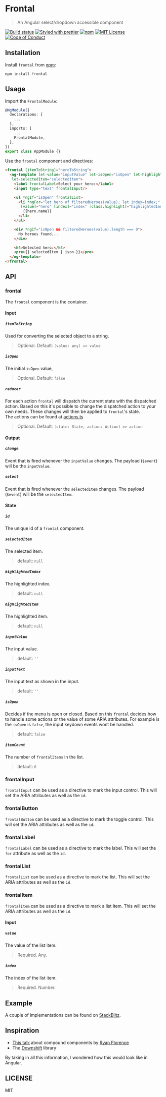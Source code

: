 # Frontal

> An Angular select/dropdown accessible component

[![Build status][build-badge]][build]
[![Styled with prettier][prettier-badge]][prettier]
[![npm][npm-badge]][npm]
[![MIT License][license-badge]][license]
[![Code of Conduct][coc-badge]][coc]

## Installation

Install `frontal` from [npm]:

`npm install frontal`

## Usage

Import the `FrontalModule`:

```ts
@NgModule({
  declarations: [
    ...
  ],
  imports: [
    ...
    FrontalModule,
  ],
})
export class AppModule {}
```

Use the `frontal` component and directives:

```html
<frontal [itemToString]="heroToString">
  <ng-template let-value="inputValue" let-isOpen="isOpen" let-highlightedIndex="highlightedIndex"
   let-selectedItem="selectedItem">
    <label frontalLabel>Select your hero:</label>
    <input type="text" frontalInput/>

    <ul *ngIf="isOpen" frontalList>
      <li *ngFor="let hero of filteredHeroes(value); let index=index;" frontalItem
       [value]="hero" [index]="index" [class.highlight]="highlightedIndex === index">
        {{hero.name}}
      </li>
    </ul>

    <div *ngIf="isOpen && filteredHeroes(value).length === 0">
      No heroes found...
    </div>

    <h4>Selected hero:</h4>
    <pre>{{ selectedItem | json }}</pre>
  </ng-template>
</frontal>
```

## API

### frontal

The `frontal` component is the container.

#### Input

##### `itemToString`

Used for converting the selected object to a string.

> Optional. Default: `(value: any) => value`

##### `isOpen`

The initial `isOpen` value,

> Optional. Default: `false`

##### `reducer`

For each action `frontal` will dispatch the current state with the dispatched action. Based on this it's possible to change the dispatched action to your own needs. These changes will then be applied to `frontal`'s state. <br>
The actions can be found at [actions.ts](src/actions.ts)

> Optional. Default: `(state: State, action: Action) => action`

#### Output

##### `change`

Event that is fired whenever the `inputValue` changes. The payload (`$event`) will be the `inputValue`.

##### `select`

Event that is fired whenever the `selectedItem` changes. The payload (`$event`) will be the `selectedItem`.

#### State

##### `id`

The unique id of a `frontal` component.

##### `selectedItem`

The selected item.

> default: `null`

##### `highlightedIndex`

The highlighted index.

> default: `null`

##### `highlightedItem`

The highlighted item.

> default: `null`

##### `inputValue`

The input value.

> default: `''`

##### `inputText`

The input text as shown in the input.

> default: `''`

##### `isOpen`

Decides if the menu is open or closed. Based on this `frontal` decides how to handle some actions or the value of some ARIA attributes. For example is the `isOpen` is `false`, the input keydown events wont be handled.

> default: `false`

##### `itemCount`

The number of `frontalItems` in the list.

> default: `0`

### frontalInput

`frontalInput` can be used as a directive to mark the input control. This will set the ARIA attributes as well as the `id`.

### frontalButton

`frontalButton` can be used as a directive to mark the toggle control. This will set the ARIA attributes as well as the `id`.

### frontalLabel

`frontalLabel` can be used as a directive to mark the label. This will set the `for` attribute as well as the `id`.

### frontalList

`frontalList` can be used as a directive to mark the list. This will set the ARIA attributes as well as the `id`.

### frontalItem

`frontalItem` can be used as a directive to mark a list item. This will set the ARIA attributes as well as the `id`.

#### Input

##### `value`

The value of the list item.

> Required. Any.

##### `index`

The index of the list item.

> Required. Number.

## Example

A couple of implementations can be found on [StackBlitz][stackblitz-example].

## Inspiration

* [This talk][compound-components] about compound components by [Ryan Florence][ryan-florence]
* The [Downshift][downshift] library

By taking in all this information, I wondered how this would look like in Angular.

## LICENSE

MIT

[build-badge]: https://circleci.com/gh/tdeschryver/frontal/tree/master.svg?style=shield
[build]: https://circleci.com/gh/tdeschryver/frontal/tree/master
[prettier-badge]: https://img.shields.io/badge/styled_with-prettier-ff69b4.svg
[prettier]: https://github.com/prettier/prettier
[npm-badge]: https://img.shields.io/npm/v/frontal.svg
[npm]: https://www.npmjs.com/package/frontal
[license-badge]: https://img.shields.io/npm/l/frontal.svg?style=flat-square
[license]: https://github.com/tdeschryver/frontal/blob/master/LICENSE
[coc-badge]: https://img.shields.io/badge/code%20of-conduct-ff69b4.svg?style=flat-square
[coc]: https://github.com/tdeschryver/frontal/blob/master/CODE_OF_CONDUCT.md
[stackblitz-example]: https://stackblitz.com/github/tdeschryver/frontal
[ryan-florence]: https://github.com/ryanflorence
[downshift]: https://github.com/paypal/downshift
[compound-components]: https://www.youtube.com/watch?v=hEGg-3pIHlE
